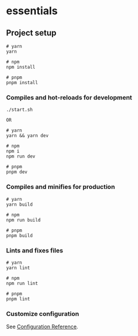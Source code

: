 # essentials

## Project setup

```
# yarn
yarn

# npm
npm install

# pnpm
pnpm install
```

### Compiles and hot-reloads for development

```
./start.sh

OR

# yarn
yarn && yarn dev

# npm
npm i
npm run dev

# pnpm
pnpm dev
```

### Compiles and minifies for production

```
# yarn
yarn build

# npm
npm run build

# pnpm
pnpm build
```

### Lints and fixes files

```
# yarn
yarn lint

# npm
npm run lint

# pnpm
pnpm lint
```

### Customize configuration

See [Configuration Reference](https://vitejs.dev/config/).
